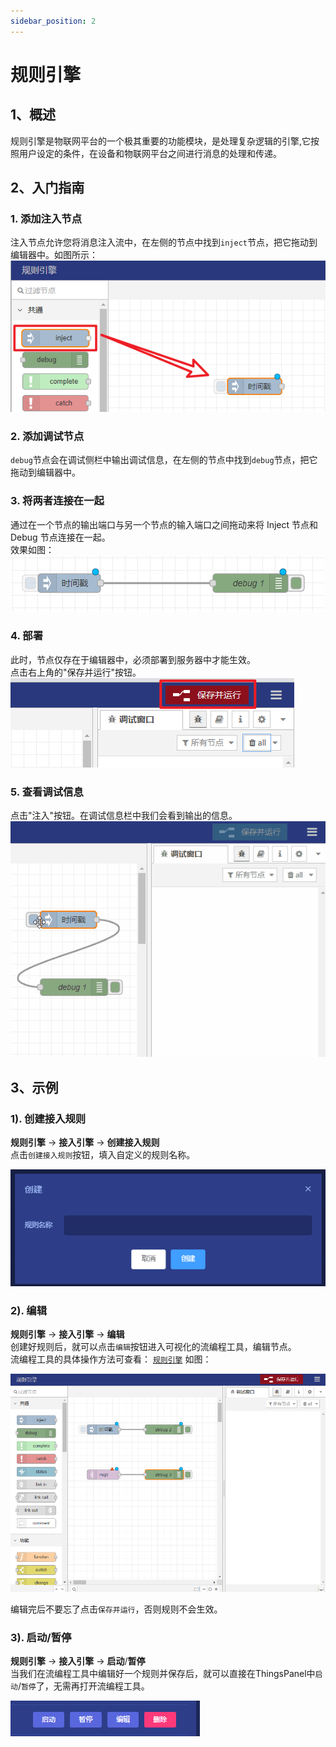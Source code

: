 ```yaml
---
sidebar_position: 2
---
```


# 规则引擎

## 1、概述
规则引擎是物联网平台的一个极其重要的功能模块，是处理复杂逻辑的引擎,它按照用户设定的条件，在设备和物联网平台之间进行消息的处理和传递。


## 2、入门指南

### 1. 添加注入节点
注入节点允许您将消息注入流中，在左侧的节点中找到`inject`节点，把它拖动到编辑器中。如图所示：  
![img_1.png](images/rule_instance_02_01.png)
### 2. 添加调试节点
`debug`节点会在调试侧栏中输出调试信息，在左侧的节点中找到`debug`节点，把它拖动到编辑器中。

### 3. 将两者连接在一起
通过在一个节点的输出端口与另一个节点的输入端口之间拖动来将 Inject 节点和 Debug 节点连接在一起。    
效果如图：  
![img.png](images/rule_instance_02_03.png)

### 4. 部署
此时，节点仅存在于编辑器中，必须部署到服务器中才能生效。  
点击右上角的"保存并运行"按钮。  
![img_2.png](images/rule_instance_02_04.png)

### 5. 查看调试信息
点击"注入"按钮。在调试信息栏中我们会看到输出的信息。  
![](images/rule_instance_02_05.gif)  

## 3、示例

### 1). 创建接入规则
**规则引擎** -> **接入引擎** -> **创建接入规则**  
点击`创建接入规则`按钮，填入自定义的规则名称。  

![img.png](images/access_engine_02_01.png)

### 2). 编辑
**规则引擎** -> **接入引擎** -> **编辑**  
创建好规则后，就可以点击`编辑`按钮进入可视化的流编程工具，编辑节点。  
流编程工具的具体操作方法可查看： [`规则引擎`](./rule_instance)
如图：  

![img.png](images/access_engine_02_02.png)

编辑完后不要忘了点击`保存并运行`，否则规则不会生效。

### 3). 启动/暂停
**规则引擎** -> **接入引擎** -> **启动**/**暂停**  
当我们在流编程工具中编辑好一个规则并保存后，就可以直接在ThingsPanel中`启动`/`暂停`了，无需再打开流编程工具。  

![img.png](images/access_engine_02_03.png)
